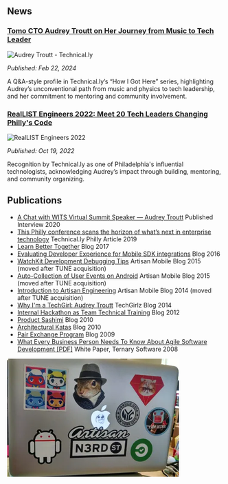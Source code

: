 ## News

### [Tomo CTO Audrey Troutt on Her Journey from Music to Tech Leader](https://technical.ly/professional-development/tomo-cto-audrey-troutt-how-i-got-here/)

<img  class="feature-image-right"  style="width:300px" src="https://technical.ly/wp-content/uploads/2024/02/IMG_0220-1200x800.jpg" alt="Audrey Troutt - Technical.ly">

*Published: Feb 22, 2024*

A Q&A-style profile in Technical.ly’s “How I Got Here” series, highlighting Audrey’s unconventional path from music and physics to tech leadership, and her commitment to mentoring and community involvement.

<div class="clearfix" style="clear: both;"/>

### [RealLIST Engineers 2022: Meet 20 Tech Leaders Changing Philly's Code](https://technical.ly/software-development/reallist-engineers-2022-philly/)

<img  class="feature-image" style="width:300px" src="https://technical.ly/wp-content/uploads/2022/10/1-800x600.jpg" alt="RealLIST Engineers 2022">

*Published: Oct 19, 2022*

Recognition by Technical.ly as one of Philadelphia's influential technologists, acknowledging Audrey’s impact through building, mentoring, and community organizing.

<div class="clearfix" style="clear: both;"/>

## Publications

*   [A Chat with WITS Virtual Summit Speaker — Audrey Troutt](https://medium.com/@WomenTechSummit/a-chat-with-wits-virtual-summit-speaker-audrey-troutt-80c4cda3905e) Published Interview 2020
*   [This Philly conference scans the horizon of what’s next in enterprise technology](https://technical.ly/philly/2019/05/23/philly-emerging-technologies-ete-conference-whats-next-in-enterprise-technology/) Technical.ly Philly Article 2019
*   [Learn Better Together](https://medium.com/@auditty/learn-better-together-f193cbb91ed6) Blog 2017
*   [Evaluating Developer Experience for Mobile SDK integrations](https://medium.com/@auditty/mobile-sdk-evaluation-scale-4cb1cbfb80e5) Blog 2016
*   [WatchKit Development Debugging Tips](https://www.tune.com/blog/watchkit-development-at-artisan/) Artisan Mobile Blog 2015 (moved after TUNE acquisition)
*   [Auto-Collection of User Events on Android](https://www.tune.com/blog/auto-collection-user-events-android/) Artisan Mobile Blog 2015 (moved after TUNE acquisition)
*   [Introduction to Artisan Engineering](https://www.tune.com/blog/introduction-artisan-engineering/) Artisan Mobile Blog 2014 (moved after TUNE acquisition)
*   [Why I'm a TechGirl: Audrey Troutt](http://www.techgirlz.org/why-im-a-techgirl-audrey-troutt/) TechGirlz Blog 2014
*   [Internal Hackathon as Team Technical Training](https://medium.com/@auditty/hackathon-for-learning-aeb2bfa0acd8) Blog 2012
*   [Product Sashimi](https://medium.com/@auditty/product-sashimi-is-delicious-2544249b5c45) Blog 2010
*   [Architectural Katas](https://medium.com/@auditty/agile-philly-code-kata-night-august-architectural-katas-e8d643980522) Blog 2010
*   [Pair Exchange Program](https://medium.com/@auditty/pair-exchange-program-6ae3c6d182c0) Blog 2009
*   [What Every Business Person Needs To Know About Agile Software Development [PDF]](https://www.scrumalliance.org/resource_download/708) White Paper, Ternary Software 2008

<img class="" src="/images/laptop.webp" alt="photo of my old laptop with stickers all over it">
